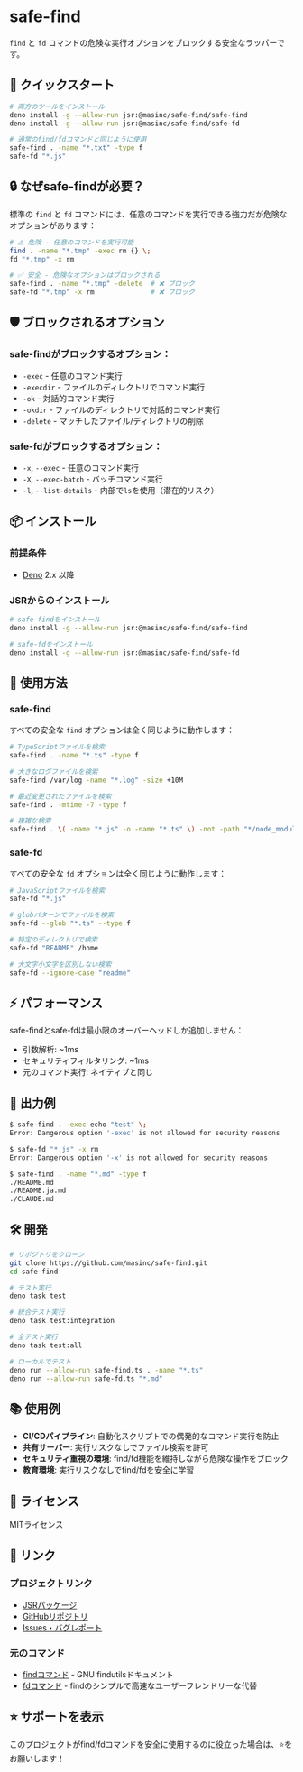 # safe-find

`find` と `fd` コマンドの危険な実行オプションをブロックする安全なラッパーです。

## 🚀 クイックスタート

```bash
# 両方のツールをインストール
deno install -g --allow-run jsr:@masinc/safe-find/safe-find
deno install -g --allow-run jsr:@masinc/safe-find/safe-fd

# 通常のfind/fdコマンドと同じように使用
safe-find . -name "*.txt" -type f
safe-fd "*.js"
```

## 🔒 なぜsafe-findが必要？

標準の `find` と `fd`
コマンドには、任意のコマンドを実行できる強力だが危険なオプションがあります：

```bash
# ⚠️ 危険 - 任意のコマンドを実行可能
find . -name "*.tmp" -exec rm {} \;
fd "*.tmp" -x rm

# ✅ 安全 - 危険なオプションはブロックされる
safe-find . -name "*.tmp" -delete  # ❌ ブロック
safe-fd "*.tmp" -x rm              # ❌ ブロック
```

## 🛡️ ブロックされるオプション

### safe-findがブロックするオプション：

- `-exec` - 任意のコマンド実行
- `-execdir` - ファイルのディレクトリでコマンド実行
- `-ok` - 対話的コマンド実行
- `-okdir` - ファイルのディレクトリで対話的コマンド実行
- `-delete` - マッチしたファイル/ディレクトリの削除

### safe-fdがブロックするオプション：

- `-x`, `--exec` - 任意のコマンド実行
- `-X`, `--exec-batch` - バッチコマンド実行
- `-l`, `--list-details` - 内部で`ls`を使用（潜在的リスク）

## 📦 インストール

### 前提条件

- [Deno](https://deno.land/) 2.x 以降

### JSRからのインストール

```bash
# safe-findをインストール
deno install -g --allow-run jsr:@masinc/safe-find/safe-find

# safe-fdをインストール
deno install -g --allow-run jsr:@masinc/safe-find/safe-fd
```

## 🔧 使用方法

### safe-find

すべての安全な `find` オプションは全く同じように動作します：

```bash
# TypeScriptファイルを検索
safe-find . -name "*.ts" -type f

# 大きなログファイルを検索
safe-find /var/log -name "*.log" -size +10M

# 最近変更されたファイルを検索
safe-find . -mtime -7 -type f

# 複雑な検索
safe-find . \( -name "*.js" -o -name "*.ts" \) -not -path "*/node_modules/*"
```

### safe-fd

すべての安全な `fd` オプションは全く同じように動作します：

```bash
# JavaScriptファイルを検索
safe-fd "*.js"

# globパターンでファイルを検索
safe-fd --glob "*.ts" --type f

# 特定のディレクトリで検索
safe-fd "README" /home

# 大文字小文字を区別しない検索
safe-fd --ignore-case "readme"
```

## ⚡ パフォーマンス

safe-findとsafe-fdは最小限のオーバーヘッドしか追加しません：

- 引数解析: ~1ms
- セキュリティフィルタリング: ~1ms
- 元のコマンド実行: ネイティブと同じ

## 🧪 出力例

```bash
$ safe-find . -exec echo "test" \;
Error: Dangerous option '-exec' is not allowed for security reasons

$ safe-fd "*.js" -x rm
Error: Dangerous option '-x' is not allowed for security reasons

$ safe-find . -name "*.md" -type f
./README.md
./README.ja.md
./CLAUDE.md
```

## 🛠️ 開発

```bash
# リポジトリをクローン
git clone https://github.com/masinc/safe-find.git
cd safe-find

# テスト実行
deno task test

# 統合テスト実行
deno task test:integration

# 全テスト実行
deno task test:all

# ローカルでテスト
deno run --allow-run safe-find.ts . -name "*.ts"
deno run --allow-run safe-fd.ts "*.md"
```

## 📚 使用例

- **CI/CDパイプライン**: 自動化スクリプトでの偶発的なコマンド実行を防止
- **共有サーバー**: 実行リスクなしでファイル検索を許可
- **セキュリティ重視の環境**: find/fd機能を維持しながら危険な操作をブロック
- **教育環境**: 実行リスクなしでfind/fdを安全に学習

## 📄 ライセンス

MITライセンス

## 🔗 リンク

### プロジェクトリンク

- [JSRパッケージ](https://jsr.io/@masinc/safe-find)
- [GitHubリポジトリ](https://github.com/masinc/safe-find)
- [Issues・バグレポート](https://github.com/masinc/safe-find/issues)

### 元のコマンド

- [findコマンド](https://www.gnu.org/software/findutils/manual/html_mono/find.html) -
  GNU findutilsドキュメント
- [fdコマンド](https://github.com/sharkdp/fd) -
  findのシンプルで高速なユーザーフレンドリーな代替

## ⭐ サポートを表示

このプロジェクトがfind/fdコマンドを安全に使用するのに役立った場合は、⭐️をお願いします！
